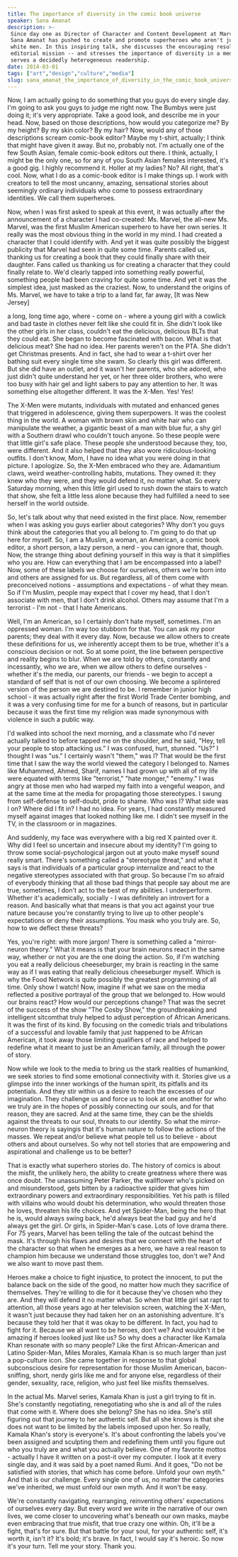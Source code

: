 ```yaml
---
title: The importance of diversity in the comic book universe
speaker: Sana Amanat
description: >-
 Since day one as Director of Character and Content Development at Marvel Comics,
 Sana Amanat has pushed to create and promote superheroes who aren't just straight
 white men. In this inspiring talk, she discusses the encouraging results of that
 editorial mission -- and stresses the importance of diversity in a medium that
 serves a decidedly heterogeneous readership.
date: 2014-03-01
tags: ["art","design","culture","media"]
slug: sana_amanat_the_importance_of_diversity_in_the_comic_book_universe
---
```


Now, I am actually going to do something that you guys do every single day. I'm going to
ask you guys to judge me right now. The Bumbys were just doing it; it's very appropriate.
Take a good look, and describe me in your head. Now, based on those descriptions, how
would you categorize me? By my height? By my skin color? By my hair? Now, would any of
those descriptions scream comic-book editor? Maybe my t-shirt, actually; I think that
might have given it away. But no, probably not. I'm actually one of the few South Asian,
female comic-book editors out there. I think, actually, I might be the only one, so for
any of you South Asian females interested, it's a good gig. I highly recommend it. Holler
at my ladies? No? All right, that's cool. Now, what I do as a comic-book editor is I make
things up. I work with creators to tell the most uncanny, amazing, sensational stories
about seemingly ordinary individuals who come to possess extraordinary identities. We call
them superheroes.

Now, when I was first asked to speak at this event, it was actually after the announcement
of a character I had co-created: Ms. Marvel, the all-new Ms. Marvel, was the first Muslim
American superhero to have her own series. It really was the most obvious thing in the
world in my mind. I had created a character that I could identify with. And yet it was
quite possibly the biggest publicity that Marvel had seen in quite some time. Parents
called us, thanking us for creating a book that they could finally share with their
daughter. Fans called us thanking us for creating a character that they could finally
relate to. We'd clearly tapped into something really powerful, something people had been
craving for quite some time. And yet it was the simplest idea, just masked as the
craziest. Now, to understand the origins of Ms. Marvel, we have to take a trip to a land
far, far away, [It was New Jersey] 

a long, long time ago, where - come on - where a young girl with a cowlick and bad taste
in clothes never felt like she could fit in. She didn't look like the other girls in her
class, couldn't eat the delicious, delicious BLTs that they could eat. She began to become
fascinated with bacon. What is that delicious meat? She had no idea. Her parents weren't
on the PTA. She didn't get Christmas presents. And in fact, she had to wear a t-shirt 
over her bathing suit every single time she swam. So clearly this girl was different. But
she did have an outlet, and it wasn't her parents, who she adored, who just didn't quite
understand her yet, or her three older brothers, who were too busy with hair gel and light
sabers to pay any attention to her. It was something else altogether different. It was the
X-Men. Yes! Yes! 

The X-Men were mutants, individuals with mutated and enhanced genes that triggered in
adolescence, giving them superpowers. It was the coolest thing in the world. A woman with
brown skin and white hair who can manipulate the weather, a gigantic beast of a man with
blue fur, a shy girl with a Southern drawl who couldn't touch anyone. So these people were
that little girl's safe place. These people she understood because they, too, were
different. And it also helped that they also wore ridiculous-looking outfits. I don't
know, Mom, I have no idea what you were doing in that picture. I apologize. So, the X-Men
embraced who they are. Adamantium claws, weird weather-controlling habits, mutations. They
owned it: they knew who they were, and they would defend it, no matter what. So every
Saturday morning, when this little girl used to rush down the stairs to watch that show,
she felt a little less alone because they had fulfilled a need to see herself in the world
outside.

So, let's talk about why that need existed in the first place. Now, remember when I was
asking you guys earlier about categories? Why don't you guys think about the categories
that you all belong to. I'm going to do that up here for myself. So, I am a Muslim, a
woman, an American, a comic book editor, a short person, a lazy person, a nerd - you can
ignore that, though. Now, the strange thing about defining yourself in this way is that it
simplifies who you are. How can everything that I am be encompassed into a label? Now,
some of these labels we choose for ourselves, others we're born into and others are
assigned for us. But regardless, all of them come with preconceived notions - assumptions
and expectations - of what they mean. So if I'm Muslim, people may expect that I cover my
head, that I don't associate with men, that I don't drink alcohol. Others may assume that
I'm a terrorist - I'm not - that I hate Americans.

Well, I'm an American, so I certainly don't hate myself, sometimes. I'm an oppressed
woman. I'm way too stubborn for that. You can ask my poor parents; they deal with it every
day. Now, because we allow others to create these definitions for us, we inherently accept
them to be true, whether it's a conscious decision or not. So at some point, the line
between perspective and reality begins to blur. When we are told by others, constantly and
incessantly, who we are, when we allow others to define ourselves - whether it's the
media, our parents, our friends - we begin to accept a standard of self that is not of
our own choosing. We become a splintered version of the person we are destined to be. I
remember in junior high school - it was actually right after the first World Trade Center
bombing, and it was a very confusing time for me for a bunch of reasons, but in particular
because it was the first time my religion was made synonymous with violence in such a
public way.

I'd walked into school the next morning, and a classmate who I'd never actually talked to
before tapped me on the shoulder, and he said, "Hey, tell your people to stop attacking
us." I was confused, hurt, stunned. "Us?" I thought I was "us." I certainly wasn't "them,"
was I? That would be the first time that I saw the way the world viewed the category I
belonged to. Names like Muhammed, Ahmed, Sharif, names I had grown up with all of my life
were equated with terms like "terrorist," "hate monger," "enemy." I was angry at those men
who had warped my faith into a vengeful weapon, and at the same time at the media for
propagating those stereotypes. I swung from self-defense to self-doubt, pride to shame.
Who was I? What side was I on? Where did I fit in? I had no idea. For years, I had
constantly measured myself against images that looked nothing like me. I didn't see myself
in the TV, in the classroom or in magazines.

And suddenly, my face was everywhere with a big red X painted over it. Why did I feel so
uncertain and insecure about my identity? I'm going to throw some social-psychological
jargon out at youto make myself sound really smart. There's something called a "stereotype
threat," and what it says is that individuals of a particular group internalize and react
to the negative stereotypes associated with that group. So because I'm so afraid of
everybody thinking that all those bad things that people say about me are true, sometimes,
I don't act to the best of my abilities. I underperform. Whether it's academically,
socially - I was definitely an introvert for a reason. And basically what that means is
that you act against your true nature because you're constantly trying to live up to other
people's expectations or deny their assumptions. You mask who you truly are. So, how to we
deflect these threats?

Yes, you're right: with more jargon! There is something called a "mirror-neuron theory."
What it means is that your brain neurons react in the same way, whether or not you are the
one doing the action. So, if I'm watching you eat a really delicious cheeseburger, my
brain is reacting in the same way as if I was eating that really delicious cheeseburger
myself. Which is why the Food Network is quite possibly the greatest programming of all
time. Only show I watch! Now, imagine if what we saw on the media reflected a positive
portrayal of the group that we belonged to. How would our brains react? How would our
perceptions change? That was the secret of the success of the show "The Cosby Show," the
groundbreaking and intelligent sitcomthat truly helped to adjust perception of African
Americans. It was the first of its kind. By focusing on the comedic trials and
tribulations of a successful and lovable family that just happened to be African American,
it took away those limiting qualifiers of race and helped to redefine what it meant to
just be an American family, all through the power of story.

Now while we look to the media to bring us the stark realities of humankind, we seek
stories to find some emotional connectivity with it. Stories give us a glimpse into the
inner workings of the human spirit, its pitfalls and its potentials. And they stir within
us a desire to reach the excesses of our imagination. They challenge us and force us to
look at one another for who we truly are in the hopes of possibly connecting our souls,
and for that reason, they are sacred. And at the same time, they can be the shields
against the threats to our soul, threats to our identity. So what the mirror-neuron theory
is sayingis that it's human nature to follow the actions of the masses. We repeat and/or
believe what people tell us to believe - about others and about ourselves. So why not tell
stories that are empowering and aspirational and challenge us to be better?

That is exactly what superhero stories do. The history of comics is about the misfit, the
unlikely hero, the ability to create greatness where there was once doubt. The unassuming
Peter Parker, the wallflower who's picked on and misunderstood, gets bitten by a
radioactive spider that gives him extraordinary powers and extraordinary responsibilities.
Yet his path is filled with villains who would doubt his determination, who would threaten
those he loves, threaten his life choices. And yet Spider-Man, being the hero that he is,
would always swing back, he'd always beat the bad guy and he'd always get the girl. Or
girls, in Spider-Man's case. Lots of love drama there. For 75 years, Marvel has been
telling the tale of the outcast behind the mask. It's through his flaws and desires that
we connect with the heart of the character so that when he emerges as a hero, we have a
real reason to champion him because we understand those struggles too, don't we? And we
also want to move past them.

Heroes make a choice to fight injustice, to protect the innocent, to put the balance back
on the side of the good, no matter how much they sacrifice of themselves. They're willing
to die for it because they've chosen who they are. And they will defend it no matter what.
So when that little girl sat rapt to attention, all those years ago at her television
screen, watching the X-Men, it wasn't just because they had taken her on an astonishing
adventure. It's because they told her that it was okay to be different. In fact, you had
to fight for it. Because we all want to be heroes, don't we? And wouldn't it be amazing if
heroes looked just like us? So why does a character like Kamala Khan resonate with so many
people? Like the first African-American and Latino Spider-Man, Miles Morales, Kamala Khan
is so much larger than just a pop-culture icon. She came together in response to that
global subconscious desire for representation for those Muslim American, bacon-sniffing,
short, nerdy girls like me and for anyone else, regardless of their gender, sexuality,
race, religion, who just feel like misfits themselves.

In the actual Ms. Marvel series, Kamala Khan is just a girl trying to fit in. She's
constantly negotiating, renegotiating who she is and all of the rules that come with it.
Where does she belong? She has no idea. She's still figuring out that journey to her
authentic self. But all she knows is that she does not want to be limited by the labels
imposed upon her. So really, Kamala Khan's story is everyone's. It's about confronting the
labels you've been assigned and sculpting them and redefining them until you figure out
who you truly are and what you actually believe. One of my favorite mottos - actually I
have it written on a post-it over my computer. I look at it every single day, and it was
said by a poet named Rumi. And it goes, "Do not be satisfied with stories, that which has
come before. Unfold your own myth." And that is our challenge. Every single one of us, no
matter the categories we've inherited, we must unfold our own myth. And it won't be
easy.

We're constantly navigating, rearranging, reinventing others' expectations of ourselves
every day. But every word we write in the narrative of our own lives, we come closer to
uncovering what's beneath our own masks, maybe even embracing that true misfit, that true
crazy one within. Oh, it'll be a fight, that's for sure. But that battle for your soul,
for your authentic self, it's worth it, isn't it? It's bold; it's brave. In fact, I would
say it's heroic. So now it's your turn. Tell me your story. Thank you.

<!--
ad_duration=0
event="TEDxTeen"
external_start_time=0
intro_duration=0
is_subtitle_required="False"
is_talk_featured="False"
language="en"
language_swap="False"
native_language="en"
number_of_related_talks=6
number_of_speakers=1
number_of_subtitled_videos=0
number_of_tags=4
number_of_talk_download_languages=3
number_of_talk_more_resources=0
number_of_talk_recommendations=0
number_of_talks_take_actions=0
post_ad_duration=0
published_timestamp="2018-11-14 12:31:49"
recording_date="2014-03-01"
speaker_description="Comics creator, editor, senior publishing executive"
speaker_is_published=0
speaker_name="Sana Amanat"
talk_name="The importance of diversity in the comic book universe"
talks_tags=["art","design","culture","media"]
url_photo_talk="https://s3.amazonaws.com/talkstar-photos/uploads/6e7638d2-35bd-4a0a-97fa-69be82c2a743/Sana.jpeg"
url_webpage="https://www.ted.com/talks/sana_amanat_the_importance_of_diversity_in_the_comic_book_universe"
video_type_name="TEDx Talk"
-->
